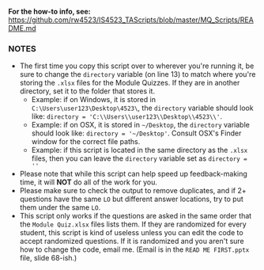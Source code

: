 **For the how-to info, see:** https://github.com/rw4523/IS4523_TAScripts/blob/master/MQ_Scripts/README.md

### NOTES
* The first time you copy this script over to wherever you're running it, be sure to change the `directory` variable (on line 13) to match where you're storing the `.xlsx` files for the Module Quizzes. If they are in another directory, set it to the folder that stores it. 
   * Example: if on Windows, it is stored in `C:\Users\user123\Desktop\4523\`, the `directory` variable should look like: `directory = 'C:\\Users\\user123\\Desktop\\4523\\'`.
   * Example: if on OSX, it is stored in `~/Desktop`, the `directory` variable should look like: `directory = '~/Desktop'`. Consult OSX's Finder window for the correct file paths.
   * Example: if this script is located in the same directory as the `.xlsx` files, then you can leave the `directory` variable set as `directory = ''`
* Please note that while this script can help speed up feedback-making time, it will **NOT** do all of the work for you.
* Please make sure to check the output to remove duplicates, and if 2+ questions have the same `LO` but different answer locations, try to put them under the same `LO`.
* This script only works if the questions are asked in the same order that the `Module Quiz.xlsx` files lists them. If they are randomized for every student, this script is kind of useless unless you can edit the code to accept randomized questions. If it is randomized and you aren't sure how to change the code, email me. (Email is in the `READ ME FIRST.pptx` file, slide 68-ish.)
